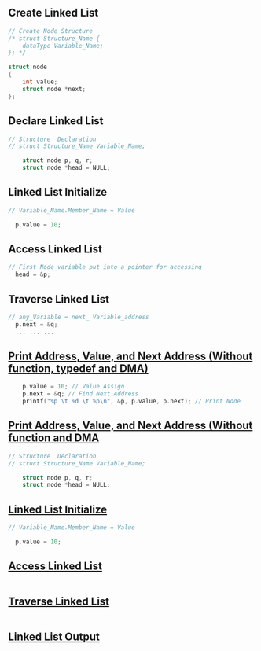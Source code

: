 ## Create Linked List
```c
// Create Node Structure
/* struct Structure_Name {
    dataType Variable_Name;
}; */

struct node
{
    int value;
    struct node *next;
};
```

## Declare Linked List
```c
// Structure  Declaration
// struct Structure_Name Variable_Name;

    struct node p, q, r;
    struct node *head = NULL;
```

## Linked List Initialize
```c
// Variable_Name.Member_Name = Value

  p.value = 10;
```

## Access Linked List
```c
// First Node_variable put into a pointer for accessing
  head = &p;
```

## Traverse Linked List
```c
// any_Variable = next_ Variable_address
  p.next = &q;
  ... ... ...
```

## [Print Address, Value, and Next Address (Without function, typedef and DMA)](../lab6/1.c)
```c
    p.value = 10; // Value Assign
    p.next = &q; // Find Next Address
    printf("%p \t %d \t %p\n", &p, p.value, p.next); // Print Node
```

## [Print Address, Value, and Next Address (Without function and DMA](../lab6/2.c)
```c
// Structure  Declaration
// struct Structure_Name Variable_Name;

    struct node p, q, r;
    struct node *head = NULL;
```

## [Linked List Initialize](../lab6/3.c)
```c
// Variable_Name.Member_Name = Value

  p.value = 10;
```

## [Access Linked List](../lab6/4.c)
```c

```

## [Traverse Linked List](../lab6/5.c)
```c

```

## [Linked List Output](../lab6/6.c)
```c

```
